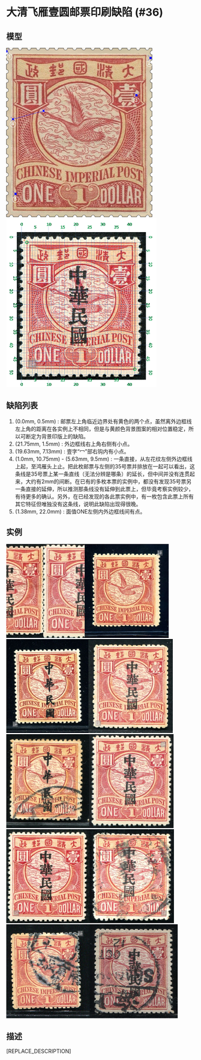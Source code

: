# 大清飞雁壹圆邮票印刷缺陷 (#36)

## 模型
<img src="model.png" height=450/> <img src="sampling.png" height=450/>

## 缺陷列表
1. (0.0mm, 0.5mm) :  邮票左上角临近边界处有黄色的两个点，虽然离外边框线左上角的距离在各实例上不相同，但是与黄颜色背景图案的相对位置稳定，所以可断定为背景印版上的缺陷。
1. (21.75mm, 1.5mm) :  外边框线右上角右侧有小点。
1. (19.63mm, 7.13mm) :  壹字“冖”部右钩内有小点。
1. (1.0mm, 10.75mm) - (5.63mm, 9.5mm) :  一条直接，从左花纹左侧外边框线上起，至鸿雁头上止。把此枚邮票与左侧的35号票并排放在一起可以看出，这条线是35号票上某一条直线（无法分辨是哪条）的延长，但中间并没有连贯起来，大约有2mm的间断。在已有的多枚本票的实例中，都没有发现35号票另一条直接的延伸，所以推测那条线没有延伸到此票上，但毕竟考察实例较少，有待更多的确认。另外，在已经发现的各此票实例中，有一枚包含此票上所有其它特征但唯独没有这条线，说明此缺陷出现得很晚。
1. (1.38mm, 22.0mm) :  面值ONE左侧内外边框线间有点。


## 实例
<img src="1d_35_36.jpg" height=250/><img src="2008-04-23_00006217008A.jpg" height=250/><img src="2010-02-26_00031508019A.jpg" height=250/><img src="2011-08-13_00047901078A.jpg" height=250/><img src="2012-11-12_00074219069A.jpg" height=250/><img src="2013-05-04_00107494003A.jpg" height=250/><img src="2013-07-19_00117759011A.jpg" height=250/><img src="2013-09-15_00122486053A.jpg" height=250/><img src="2014-01-22_00133999129A.jpg" height=250/><img src="2014-10-17_00155656016A.jpg" height=250/>


## 描述
[REPLACE_DESCRIPTION]
